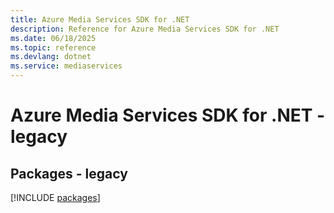 ```yaml
---
title: Azure Media Services SDK for .NET
description: Reference for Azure Media Services SDK for .NET
ms.date: 06/18/2025
ms.topic: reference
ms.devlang: dotnet
ms.service: mediaservices
---
```

# Azure Media Services SDK for .NET - legacy
## Packages - legacy
[!INCLUDE [packages](media-services-index.md)]